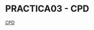 # PRACTICA03 - CPD

[CPD](https://moodle.iescarlesvallbona.cat/pluginfile.php/186982/mod_resource/content/5/Pr%C3%A0ctica%20UF2%20part%204.pdf)
